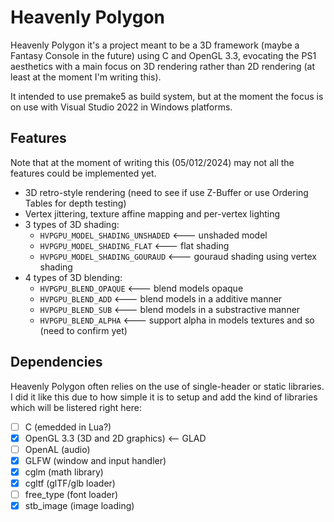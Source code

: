 
# Heavenly Polygon

Heavenly Polygon it's a project meant to be a 3D framework (maybe a Fantasy Console in the future) using C and OpenGL 3.3, evocating the PS1 aesthetics with a main focus on 3D rendering rather than 2D rendering (at least at the moment I'm writing this).

It intended to use premake5 as build system, but at the moment the focus is on use with Visual Studio 2022 in Windows platforms.


## Features

Note that at the moment of writing this (05/012/2024) may not all the features could be implemented yet.

- 3D retro-style rendering (need to see if use Z-Buffer or use Ordering Tables for depth testing)
- Vertex jittering, texture affine mapping and per-vertex lighting
- 3 types of 3D shading:
    - `HVPGPU_MODEL_SHADING_UNSHADED` <--- unshaded model
    - `HVPGPU_MODEL_SHADING_FLAT` <--- flat shading
    - `HVPGPU_MODEL_SHADING_GOURAUD` <--- gouraud shading using vertex shading
- 4 types of 3D blending:
    - `HVPGPU_BLEND_OPAQUE` <--- blend models opaque
    - `HVPGPU_BLEND_ADD` <--- blend models in a additive manner
    - `HVPGPU_BLEND_SUB` <--- blend models in a substractive manner
    - `HVPGPU_BLEND_ALPHA` <--- support alpha in models textures and so (need to confirm yet)


## Dependencies

Heavenly Polygon often relies on the use of single-header or static libraries. I did it like this due to how simple it is to setup and add the kind of libraries which will be listered right here:

- [ ] C (emedded in Lua?)
- [x] OpenGL 3.3 (3D and 2D graphics) <-- GLAD
- [ ] OpenAL (audio)
- [x] GLFW (window and input handler)
- [x] cglm (math library)
- [x] cgltf (glTF/glb loader)
- [ ] free_type (font loader)
- [x] stb_image (image loading)
